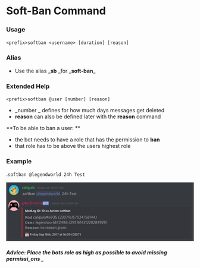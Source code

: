 # Soft-Ban Command

### Usage

`<prefix>softban <username> [duration] [reason]`

### Alias

* Use the alias _**sb** \_for _**soft-ban**\_

### Extended Help

```
<prefix>softban @user [number] [reason]
```

* \_number \_ defines for how much days messages get deleted 
* **reason** can also be defined later with the **reason** command

**To be able to ban a user: **

* the bot needs to have a role that has the permission to **ban**
* that role has to be above the users highest role

### Example

.`softban @legendworld 24h Test`

![](/assets/softban.jpg)

##### _Advice_: _Place_ _the bots_ _role as high_ _as possible_ _to avoid missing_ permissi_ons _



